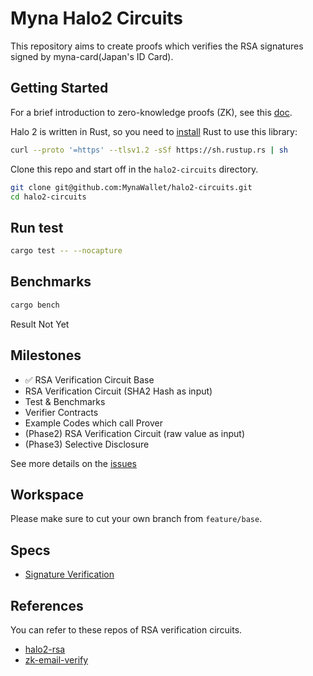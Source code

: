 # Myna Halo2 Circuits

This repository aims to create proofs which verifies the RSA signatures signed by myna-card(Japan's ID Card).

## Getting Started

For a brief introduction to zero-knowledge proofs (ZK), see this [doc](https://docs.axiom.xyz/zero-knowledge-proofs/introduction-to-zk).

Halo 2 is written in Rust, so you need to [install](https://www.rust-lang.org/tools/install) Rust to use this library:

```bash
curl --proto '=https' --tlsv1.2 -sSf https://sh.rustup.rs | sh
```

Clone this repo and start off in the `halo2-circuits` directory.

```bash
git clone git@github.com:MynaWallet/halo2-circuits.git
cd halo2-circuits
```

## Run test

```bash
cargo test -- --nocapture
```

## Benchmarks

```bash
cargo bench
```

Result Not Yet

## Milestones

- ✅ RSA Verification Circuit Base
- RSA Verification Circuit (SHA2 Hash as input)
- Test & Benchmarks
- Verifier Contracts
- Example Codes which call Prover
- (Phase2) RSA Verification Circuit (raw value as input)
- (Phase3) Selective Disclosure

See more details on the [issues](https://github.com/MynaWallet/halo2-circuits/issues)

## Workspace

Please make sure to cut your own branch from `feature/base`.

## Specs

- [Signature Verification](./spec/SignatureVerification.md)

## References

You can refer to these repos of RSA verification circuits.

- [halo2-rsa](https://github.com/zkemail/halo2-rsa/tree/feat/new_bigint)
- [zk-email-verify](https://github.com/zkemail/zk-email-verify)

